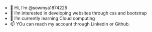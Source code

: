 - 👋 Hi, I’m @sowmya1874225
- 👀 I’m interested in developing websites through css and bootstrap
- 🌱 I’m currently learning Cloud computing
- 📫 YOu can reach my account through Linkedin or Github.

<!---
sowmya1874225/sowmya1874225 is a ✨ special ✨ repository because its `README.md` (this file) appears on your GitHub profile.
You can click the Preview link to take a look at your changes.
--->
